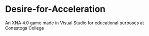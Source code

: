 # Desire-for-Acceleration
An XNA 4.0 game made in Visual Studio for educational purposes at Conestoga College
